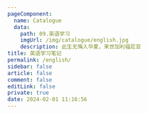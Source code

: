 ```yaml
---
pageComponent: 
  name: Catalogue
  data: 
    path: 09.英语学习
    imgUrl: /img/catalogue/english.jpg
    description: 此生无悔入华夏，来世加利福尼亚
title: 英语学习笔记
permalink: /english/
sidebar: false
article: false
comment: false
editLink: false
private: true
date: 2024-02-01 11:16:56
---
```

